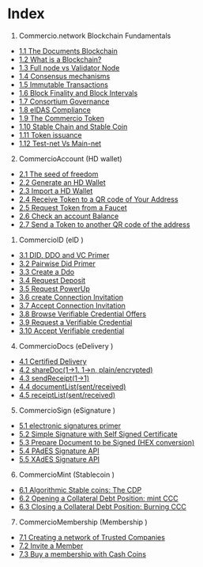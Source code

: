 # Index

1. Commercio.network Blockchain Fundamentals

* [1.1 The Documents Blockchain](1-fundamentals/1.1-chapter.md)
* [1.2 What is a Blockchain?](1-fundamentals/1.2-chapter.md)
* [1.3 Full node vs Validator Node](1-fundamentals/1.3-chapter.md)
* [1.4 Consensus mechanisms](1-fundamentals/1.4-chapter.md)
* [1.5 Immutable Transactions](1-fundamentals/1.5-chapter.md)
* [1.6 Block Finality and Block Intervals](1-fundamentals/1.6-chapter.md)
* [1.7 Consortium Governance](1-fundamentals/1.7-chapter.md)
* [1.8 eIDAS Compliance](1-fundamentals/1.8-chapter.md)
* [1.9 The Commercio Token](1-fundamentals/1.9-chapter.md)
* [1.10 Stable Chain and Stable Coin](1-fundamentals/1.10-chapter.md)
* [1.11 Token issuance](1-fundamentals/1.11-chapter.md)
* [1.12 Test-net Vs Main-net](1-fundamentals/1.12-chapter.md)


2. CommercioAccount (HD wallet)

* [2.1 The seed of freedom](2-commercio-account/2.1-chapter.md)
* [2.2 Generate an HD Wallet](2-commercio-account/2.2-chapter.md)
* [2.3 Import a HD Wallet](2-commercio-account/2.3-chapter.md)
* [2.4 Receive Token to a QR code of Your Address](2-commercio-account/2.4-chapter.md)
* [2.5 Request Token from a Faucet](2-commercio-account/2.5-chapter.md)
* [2.6 Check an account Balance](2-commercio-account/2.6-chapter.md)
* [2.7 Send a Token to another QR code of the address](2-commercio-account/2.7-chapter.md)

1. CommercioID (eID )
   
* [3.1 DID, DDO and VC Primer](3-commercio-id/3.1-chapter.md)
* [3.2 Pairwise Did Primer](3-commercio-id/3.2-chapter.md)
* [3.3 Create a Ddo](3-commercio-id/3.3-chapter.md)
* [3.4 Request Deposit](3-commercio-id/3.4-chapter.md)
* [3.5 Request PowerUp](3-commercio-id/3.5-chapter.md)
* [3.6 create Connection Invitation](3-commercio-id/4.6-chapter.md)
* [3.7 Accept Connection Invitation](3-commercio-id/3.7-chapter.md)
* [3.8 Browse Verifiable Credential Offers](3-commercio-id/3.8-chapter.md)
* [3.9 Request a Verifiable Credential](3-commercio-id/3.9-chapter.md)
* [3.10 Accept Verifiable credential ](3-commercio-id/3.10-chapter.md)

4. CommercioDocs (eDelivery )
* [4.1 Certified Delivery ](4-commercio-docs/4.1-chapter.md)
* [4.2 shareDoc(1->1. 1->n, plain/encrypted) ](4-commercio-docs/4.2-chapter.md)
* [4.3 sendReceipt(1->1) ](4-commercio-docs/4.3-chapter.md)
* [4.4 documentList(sent/received) ](4-commercio-docs/4.4-chapter.md)
* [4.5 receiptList(sent/received) ](4-commercio-docs/4.5-chapter.md)  

5. CommercioSign (eSignature )
* [5.1 electronic signatures primer ](5-commercio-sign/5.1-chapter.md)
* [5.2 Simple Signature with Self Signed Certificate  ](5-commercio-sign/5.2-chapter.md)
* [5.3 Prepare Document to be Signed (HEX conversion) ](5-commercio-sign/5.3-chapter.md)
* [5.4 PAdES Signature API ](5-commercio-sign/5.4-chapter.md)
* [5.5 XAdES Signature API ](5-commercio-sign/5.5-chapter.md)

6. CommercioMint (Stablecoin  )
* [6.1 Algorithmic Stable coins: The CDP ](6-commercio-mint/6.1-chapter.md)
* [6.2 Opening a Collateral Debt Position: mint CCC ](6-commercio-mint/6.2-chapter.md)
* [6.3 Closing a Collateral Debt Position: Burning CCC ](6-commercio-mint/6.3-chapter.md)
  
7. CommercioMembership (Membership )
* [7.1 Creating a network of Trusted Companies ](7-membership/7.1-chapter.md)
* [7.2 Invite a Member ](7-membership/7.2-chapter.md)
* [7.3 Buy a membership with Cash Coins ](7-membership/7.3-chapter.md)